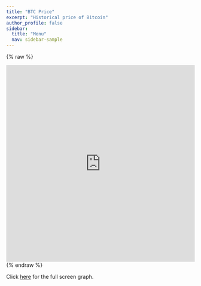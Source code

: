 ```yaml
---
title: "BTC Price"
excerpt: "Historical price of Bitcoin"
author_profile: false
sidebar:
  title: "Menu"
  nav: sidebar-sample
---
```


{% raw %}
<iframe id="igraph" scrolling="no" style="border:none;" seamless="seamless" src="https://carlosmassa.github.io/plots/BTCPrice.html" height="525" width="100%"></iframe>
{% endraw %}

Click [here](https://carlosmassa.github.io/plots/BTCPrice.html "Full Screen BTC Price") for the full screen graph.
